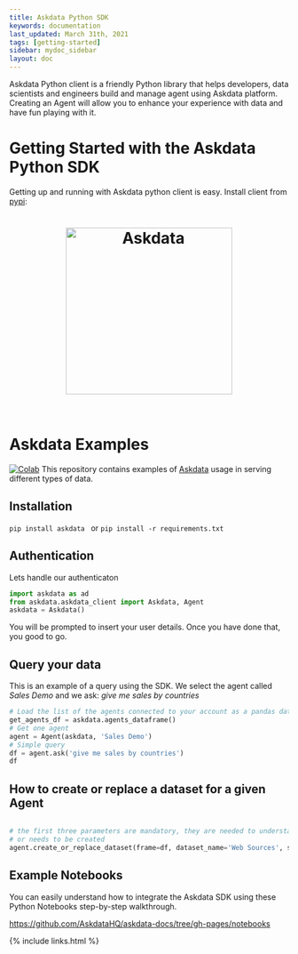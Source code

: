 ```yaml
---
title: Askdata Python SDK
keywords: documentation
last_updated: March 31th, 2021
tags: [getting-started]
sidebar: mydoc_sidebar
layout: doc
---
```


Askdata Python client is a friendly Python library that helps developers, data scientists and engineers build and manage agent using Askdata platform. Creating an Agent will allow you to enhance your experience with data and have fun playing with it.


# Getting Started with the Askdata Python SDK

Getting up and running with Askdata python client is easy. Install client from [pypi](https://pypi.org/project/askdata/):

<h1 align="center">
	<img width="300" src="https://uploads-ssl.webflow.com/5dff758010bfa7f94c98e37e/5e9b0ff61b847f206e4c8da8_askdata-logo-black-p-500.png" alt="Askdata">
	<br>
	<br>
</h1>

# Askdata Examples

[![Colab](https://colab.research.google.com/assets/colab-badge.svg)](https://colab.research.google.com/github/AskdataHQ/askdata-docs/blob/gh-pages/notebooks/Askdata%20-%20Create%20a%20new%20agent.ipynb)
This repository contains examples of [Askdata](https://www.askdata.com/) usage in serving different types of data.

## Installation
``
 pip install askdata 
``
or
``
pip install -r requirements.txt
``
## Authentication
Lets handle our authenticaton
```python
import askdata as ad
from askdata.askdata_client import Askdata, Agent
askdata = Askdata()
```
You will be prompted to insert your user details. Once you have done that, you good to go.

## Query your data

This is an example of a query using the SDK. We select the agent called *Sales Demo* and we ask: *give me sales by countries*
```python
# Load the list of the agents connected to your account as a pandas dataframe
get_agents_df = askdata.agents_dataframe()
# Get one agent
agent = Agent(askdata, 'Sales Demo')
# Simple query
df = agent.ask('give me sales by countries')
df
```

## How to create or replace a dataset for a given Agent

```python

# the first three parameters are mandatory, they are needed to understand if the dataset already exists (i.e. needs to be replaced)
# or needs to be created
agent.create_or_replace_dataset(frame=df, dataset_name='Web Sources', slug="timesheet")
```

## Example Notebooks

You can easily understand how to integrate the Askdata SDK using these Python Notebooks step-by-step walkthrough.

https://github.com/AskdataHQ/askdata-docs/tree/gh-pages/notebooks

{% include links.html %}
